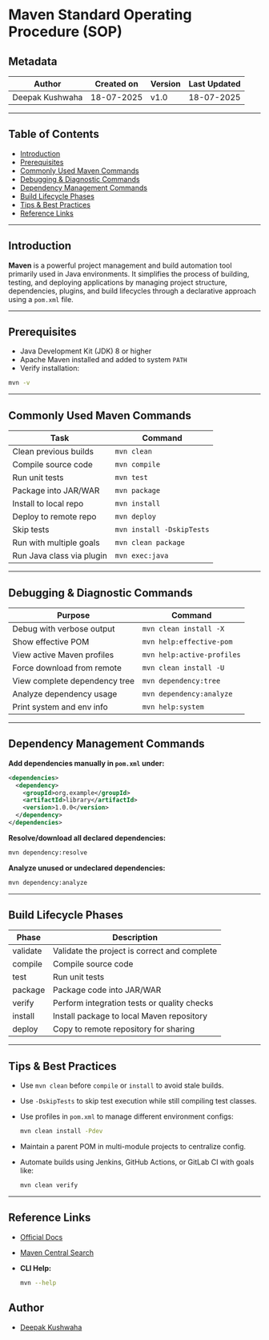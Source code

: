# Maven Standard Operating Procedure (SOP)

## Metadata

| **Author**        | **Created on** | **Version** | **Last Updated** |
|-------------------|----------------|-------------|------------------|
| Deepak Kushwaha   | 18-07-2025     | v1.0        | 18-07-2025       |

---

## Table of Contents

- [ Introduction](#-introduction)
- [ Prerequisites](#️-1-prerequisites)
- [ Commonly Used Maven Commands](#-2-commonly-used-maven-commands)
- [ Debugging & Diagnostic Commands](#-3-debugging--diagnostic-commands)
- [ Dependency Management Commands](#-4-dependency-management-commands)
- [ Build Lifecycle Phases](#-5-build-lifecycle-phases)
- [ Tips & Best Practices](#-6-tips--best-practices)
- [ Reference Links](#-7-reference-links)

---

## Introduction

**Maven** is a powerful project management and build automation tool primarily used in Java environments. It simplifies the process of building, testing, and deploying applications by managing project structure, dependencies, plugins, and build lifecycles through a declarative approach using a `pom.xml` file.

---

## Prerequisites

- Java Development Kit (JDK) 8 or higher
- Apache Maven installed and added to system `PATH`
- Verify installation:

```bash
mvn -v
```

---

## Commonly Used Maven Commands

| Task                        | Command                      |
|-----------------------------|------------------------------|
| Clean previous builds       | `mvn clean`                  |
| Compile source code         | `mvn compile`                |
| Run unit tests              | `mvn test`                   |
| Package into JAR/WAR        | `mvn package`                |
| Install to local repo       | `mvn install`                |
| Deploy to remote repo       | `mvn deploy`                 |
| Skip tests                  | `mvn install -DskipTests`    |
| Run with multiple goals     | `mvn clean package`          |
| Run Java class via plugin   | `mvn exec:java`              |

---

## Debugging & Diagnostic Commands

| Purpose                        | Command                        |
|--------------------------------|--------------------------------|
| Debug with verbose output      | `mvn clean install -X`         |
| Show effective POM             | `mvn help:effective-pom`       |
| View active Maven profiles     | `mvn help:active-profiles`     |
| Force download from remote     | `mvn clean install -U`         |
| View complete dependency tree  | `mvn dependency:tree`          |
| Analyze dependency usage       | `mvn dependency:analyze`       |
| Print system and env info      | `mvn help:system`              |

---

## Dependency Management Commands

**Add dependencies manually in `pom.xml` under:**

```xml
<dependencies>
  <dependency>
    <groupId>org.example</groupId>
    <artifactId>library</artifactId>
    <version>1.0.0</version>
  </dependency>
</dependencies>
```

**Resolve/download all declared dependencies:**

```bash
mvn dependency:resolve
```

**Analyze unused or undeclared dependencies:**

```bash
mvn dependency:analyze
```

---

## Build Lifecycle Phases

| Phase     | Description                                 |
|-----------|---------------------------------------------|
| validate  | Validate the project is correct and complete|
| compile   | Compile source code                         |
| test      | Run unit tests                              |
| package   | Package code into JAR/WAR                   |
| verify    | Perform integration tests or quality checks |
| install   | Install package to local Maven repository   |
| deploy    | Copy to remote repository for sharing       |

---

## Tips & Best Practices

- Use `mvn clean` before `compile` or `install` to avoid stale builds.
- Use `-DskipTests` to skip test execution while still compiling test classes.
- Use profiles in `pom.xml` to manage different environment configs:

  ```bash
  mvn clean install -Pdev
  ```
- Maintain a parent POM in multi-module projects to centralize config.
- Automate builds using Jenkins, GitHub Actions, or GitLab CI with goals like:

  ```bash
  mvn clean verify
  ```

---

## Reference Links

- [Official Docs](https://maven.apache.org/guides/)
- [Maven Central Search](https://mvnrepository.com/)
- **CLI Help:**

  ```bash
  mvn --help
  ```

## Author

- [Deepak Kushwaha](#)


